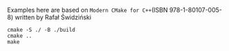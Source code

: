 Examples here are based on `Modern CMake for C++`(ISBN 978-1-80107-005-8) written by Rafał Świdziński

```
cmake -S ./ -B ./build
cmake ..
make
```